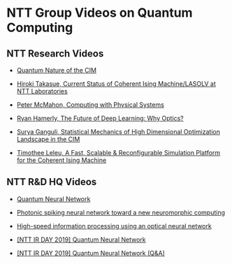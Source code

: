 # NTT Group Videos on Quantum Computing

## NTT Research Videos

* [Quantum Nature of the CIM](https://vimeo.com/646579448)

* [Hiroki Takasue, Current Status of Coherent Ising Machine/LASOLV at NTT Laboratories](https://vimeo.com/625567591)

* [Peter McMahon, Computing with Physical Systems](https://vimeo.com/625574351)

* [Ryan Hamerly, The Future of Deep Learning: Why Optics?](https://vimeo.com/625576120)

* [Surya Ganguli, Statistical Mechanics of High Dimensional Optimization Landscape in the CIM](https://vimeo.com/625578679)

* [Timothee Leleu, A Fast, Scalable & Reconfigurable Simulation Platform for the Coherent Ising Machine](https://vimeo.com/625580526)

## NTT R&D HQ Videos

* [Quantum Neural Network](https://youtu.be/plcKVSld6ak)

* [Photonic spiking neural network toward a new neuromorphic computing](https://youtu.be/Gs3ezSQSONw)

* [High-speed information processing using an optical neural network](https://youtu.be/KqaTiVDtAHE)

* [\[NTT IR DAY 2019\] Quantum Neural Network](https://youtu.be/x8AjY6GHt8U)

* [\[NTT IR DAY 2019\] Quantum Neural Network (Q&A)](https://youtu.be/vBvZkhavec0)
